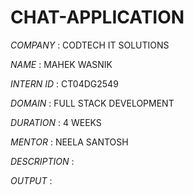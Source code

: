 # CHAT-APPLICATION
*COMPANY* : CODTECH IT SOLUTIONS

*NAME* : MAHEK WASNIK

*INTERN ID* : CT04DG2549

*DOMAIN* : FULL STACK DEVELOPMENT

*DURATION* : 4 WEEKS 

*MENTOR* : NEELA SANTOSH

*DESCRIPTION* :

*OUTPUT* : 
